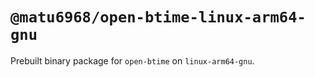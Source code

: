 # `@matu6968/open-btime-linux-arm64-gnu`

Prebuilt binary package for `open-btime` on `linux-arm64-gnu`.
